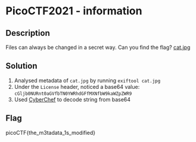 # PicoCTF2021 - information

## Description
Files can always be changed in a secret way. Can you find the flag? [cat.jpg](./cat.jpg)

## Solution
1. Analysed metadata of ```cat.jpg``` by running ```exiftool cat.jpg```
2. Under the ```License``` header, noticed a base64 value: ```cGljb0NURnt0aGVfbTN0YWRhdGFfMXNfbW9kaWZpZWR9```
3. Used [CyberChef](https://gchq.github.io/CyberChef/#recipe=From_Base64('A-Za-z0-9%2B/%3D',true,false)&input=Y0dsamIwTlVSbnQwYUdWZmJUTjBZV1JoZEdGZk1YTmZiVzlrYVdacFpXUjk) to decode string from base64

## Flag
picoCTF{the_m3tadata_1s_modified}
